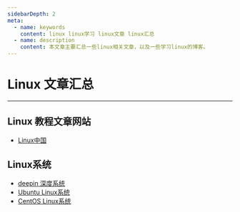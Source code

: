 ```yaml
---
sidebarDepth: 2
meta:
  - name: keywords
    content: linux linux学习 linux文章 linux汇总
  - name: description
    content: 本文章主要汇总一些linux相关文章，以及一些学习linux的博客。
---
```


# Linux 文章汇总

---

## Linux 教程文章网站

- [Linux中国](https://linux.cn/)



## Linux系统

- [deepin 深度系统](https://www.deepin.org/)
- [Ubuntu Linux系统](https://www.ubuntu.com/download)
- [CentOS Linux系统](https://wiki.centos.org/Download)
